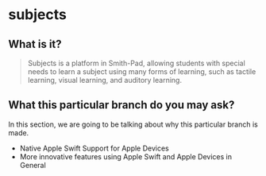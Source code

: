 # subjects

## What is it?
 
> Subjects is a platform in Smith-Pad, allowing students with special needs 
> to learn a subject using many forms of learning, such as tactile learning,
> visual learning, and auditory learning.



## What this particular branch do you may ask? 

In this section, we are going to be talking about why this particular 
branch is made. 

- Native Apple Swift Support for Apple Devices 
- More innovative features using Apple Swift and Apple Devices in General